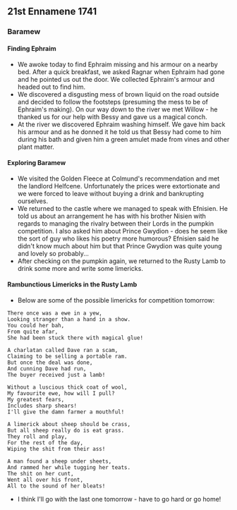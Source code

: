 ## 21st Ennamene 1741
### Baramew
#### Finding Ephraim
* We awoke today to find Ephraim missing and his armour on a nearby bed. After a quick breakfast, we asked Ragnar when Ephraim had gone and he pointed us out the door. We collected Ephraim's armour and headed out to find him.
* We discovered a disgusting mess of brown liquid on the road outside and decided to follow the footsteps (presuming the mess to be of Ephraim's making). On our way down to the river we met Willow - he thanked us for our help with Bessy and gave us a magical conch.
* At the river we discovered Ephraim washing himself. We gave him back his armour and as he donned it he told us that Bessy had come to him during his bath and given him a green amulet made from vines and other plant matter.

#### Exploring Baramew
* We visited the Golden Fleece at Colmund's recommendation and met the landlord Helfcene. Unfortunately the prices were extortionate and we were forced to leave without buying a drink and bankrupting ourselves.
* We returned to the castle where we managed to speak with Efnisien. He told us about an arrangement he has with his brother Nisien with regards to managing the rivalry between their Lords in the pumpkin competition. I also asked him about Prince Gwydion - does he seem like the sort of guy who likes his poetry more humorous? Efnisien said he didn't know much about him but that Prince Gwydion was quite young and lovely so probably...
* After checking on the pumpkin again, we returned to the Rusty Lamb to drink some more and write some limericks.

#### Rambunctious Limericks in the Rusty Lamb
* Below are some of the possible limericks for competition tomorrow:

```
There once was a ewe in a yew,
Looking stranger than a hand in a show.
You could her bah,
From quite afar,
She had been stuck there with magical glue!

A charlatan called Dave ran a scam,
Claiming to be selling a portable ram.
But once the deal was done,
And cunning Dave had run,
The buyer received just a lamb!

Without a luscious thick coat of wool,
My favourite ewe, how will I pull?
My greatest fears,
Includes sharp shears!
I'll give the damn farmer a mouthful!

A limerick about sheep should be crass,
But all sheep really do is eat grass.
They roll and play,
For the rest of the day,
Wiping the shit from their ass!

A man found a sheep under sheets,
And rammed her while tugging her teats.
The shit on her cunt,
Went all over his front,
All to the sound of her bleats!
```
* I think I'll go with the last one tomorrow - have to go hard or go home!
